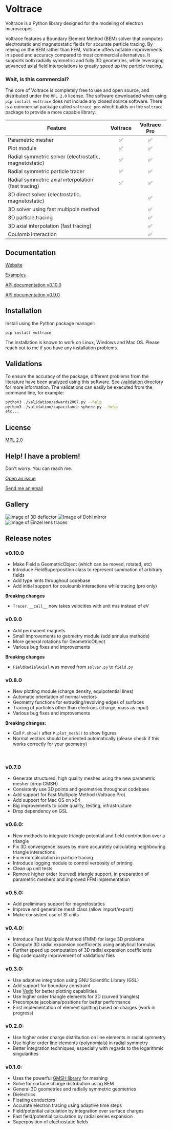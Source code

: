 # Voltrace
Voltrace is a Python library designed for the modeling of electron microscopes.

Voltrace features a Boundary Element Method (BEM) solver that computes electrostatic and magnetostatic fields for accurate particle tracing. By relying on the BEM rather than FEM, Voltrace offers notable improvements in speed and accuracy compared to most commercial alternatives. It supports both radially symmetric and fully 3D geometries, while leveraging advanced axial field interpolations to greatly speed up the particle tracing.

### Wait, is this commercial?

The core of Voltrace is completely free to use and open source, and distributed under the `MPL 2.0` license. The software downloaded when using `pip install voltrace` does not include any closed source software. There is a commercial package called `voltrace_pro` which builds on the `voltrace` package to provide a more capable library.

| Feature | Voltrace | Voltrace Pro |
| --- | :---: | :---: |
| Parametric mesher  | ✅ | ✅|    
| Plot module | ✅ | ✅ |
| Radial symmetric solver (electrostatic, magnetostatic) | ✅ | ✅ |
| Radial symmetric particle tracer | ✅ | ✅ |
| Radial symmetric axial interpolation (fast tracing) | ✅ | ✅|
| 3D direct solver (electrostatic, magnetostatic) | | ✅|
| 3D solver using fast multipole method  | | ✅|
| 3D particle tracing | | ✅|
| 3D axial interpolation (fast tracing) | | ✅|
| Coulomb interaction | | ✅|



## Documentation

[Website](https://voltrace.io/)

[Examples](https://github.com/leon-vv/Voltrace/tree/main/examples)

[API documentation v0.10.0](https://voltrace.io/docs/v0.10.0/voltrace/index.html)

[API documentation v0.9.0](https://voltrace.io/docs/v0.9.0/voltrace/index.html)

## Installation

Install using the Python package manager:
```
pip install voltrace
```

The installation is known to work on Linux, Windows and Mac OS. Please reach out to me if you have any installation problems.

## Validations

To ensure the accuracy of the package, different problems from the literature have been analyzed using this software. See [/validation](https://github.com/leon-vv/Voltrace/tree/main/validation) directory for more information. The validations can easily be executed from the command line, for example:
```bash
python3 ./validation/edwards2007.py --help
python3 ./validation/capacitance-sphere.py --help
etc...
```

## License

[MPL 2.0](https://mozilla.org/MPL/2.0/)


## Help! I have a problem!

Don't worry. You can reach me.

[Open an issue](https://github.com/leon-vv/Voltrace/issues)

[Send me an email](mailto:leonvanvelzen@protonmail.com)

## Gallery

![Image of 3D deflector](https://raw.githubusercontent.com/leon-vv/voltrace/main/images/deflector-image.png)
![Image of Dohi mirror](https://raw.githubusercontent.com/leon-vv/voltrace/main/images/dohi-mirror.png)
![Image of Einzel lens traces](https://raw.githubusercontent.com/leon-vv/voltrace/main/images/einzel-lens-traces.png)

## Release notes

### v0.10.0
- Make Field a GeometricObject (which can be moved, rotated, etc)
- Introduce FieldSuperposition class to represent summation of arbitrary fields
- Add type hints throughout codebase
- Add initial support for couloumb interactions while tracing (pro only)

**Breaking changes**
- `Tracer.__call__` now takes velocities with unit m/s instead of eV

### v0.9.0
- Add permanent magnets
- Small improvements to geometry module (add annulus methods)
- More general rotations for GeometricObject
- Various bug fixes and improvements

**Breaking changes**
- `FieldRadialAxial` was moved from `solver.py` to `field.py`

### v0.8.0
- New plotting module (charge density, equipotential lines)
- Automatic orientation of normal vectors
- Geometry functions for extruding/revolving edges of surfaces
- Tracing of particles other than electrons (charge, mass as input)
- Various bug fixes and improvements

**Breaking changes**:
- Call `P.show()` after `P.plot_mesh()` to show figures
- Normal vectors should be oriented automatically (please check if this works correctly for your geometry)
<br />

### v0.7.0
- Generate structured, high quality meshes using the new parametric mesher (drop GMSH)
- Consistenly use 3D points and geometries throughout codebase
- Add support for Fast Multipole Method (Voltrace Pro)
- Add support for Mac OS on x64
- Big improvements to code quality, testing, infrastructure
- Drop dependency on GSL

### v0.6.0:
- New methods to integrate triangle potential and field contribution over a triangle
- Fix 3D convergence issues by more accurately calculating neighbouring triangle interactions
- Fix error calculation in particle tracing
- Introduce logging module to control verbosity of printing
- Clean up unit tests
- Remove higher order (curved) triangle support, in preparation of parametric meshers and improved FFM implementation

### v0.5.0:
- Add preliminary support for magnetostatics
- Improve and generalize mesh class (allow import/export)
- Make consistent use of SI units

### v0.4.0:
- Introduce Fast Multipole Method (FMM) for large 3D problems
- Compute 3D radial expansion coefficients using analytical formulas
- Further speed up computation of 3D radial expansion coefficients 
- Big code quality improvement of validation/ files

### v0.3.0:
- Use adaptive integration using GNU Scientific Library (GSL)
- Add support for boundary constraint
- Use [Vedo](https://vedo.embl.es/) for better plotting capabilities
- Use higher order triangle elements for 3D (curved triangles)
- Precompute jacobians/positions for better performance
- First implementation of element splitting based on charges (work in progress)

### v0.2.0:
- Use higher order charge distribution on line elements in radial symmetry
- Use higher order line elements (polynomials) in radial symmetry
- Better integration techniques, especially with regards to the logarithmic singularities

### v0.1.0:
- Uses the powerful [GMSH library](https://gmsh.info/) for meshing
- Solve for surface charge distribution using BEM
- General 3D geometries and radially symmetric geometries
- Dielectrics
- Floating conductors
- Accurate electron tracing using adaptive time steps
- Field/potential calculation by integration over surface charges
- Fast field/potential calculation by radial series expansion
- Superposition of electrostatic fields


